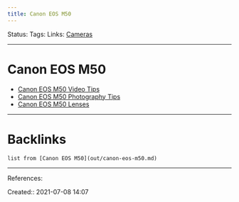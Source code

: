 ```yaml
---
title: Canon EOS M50
---
```

Status: 
Tags: 
Links: [Cameras](out/cameras.md)
___
# Canon EOS M50
- [Canon EOS M50 Video Tips](out/canon-eos-m50-video-tips.md)
- [Canon EOS M50 Photography Tips](out/canon-eos-m50-photography-tips.md)
- [Canon EOS M50 Lenses](out/canon-eos-m50-lenses.md)
___
# Backlinks
```dataview
list from [Canon EOS M50](out/canon-eos-m50.md)
```
___
References: 

Created:: 2021-07-08 14:07
